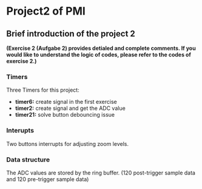 # Project2 of PMI

## Brief introduction of the project 2

**(Exercise 2 (Aufgabe 2) provides detialed and complete comments. If you would like to understand the logic of codes, please refer to the codes of exercise 2.)**

### Timers

Three Timers for this project:

- **timer6:** create signal in the first exercise
- **timer2:** create signal and get the ADC value
- **timer21:** solve button debouncing issue

### Interupts

Two buttons interrupts for adjusting zoom levels.

### Data structure

The ADC values are stored by the ring buffer. (120 post-trigger sample data and 120 pre-trigger sample data)

